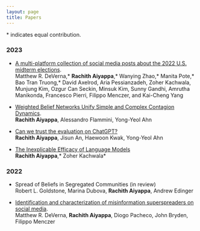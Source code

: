 ```yaml
---
layout: page
title: Papers
---
```

  \* indicates equal contribution.
### 2023

- [A multi-platform collection of social media posts about the 2022 U.S. midterm elections](https://arxiv.org/abs/2301.06287).   
    Matthew R. DeVerna,* **Rachith Aiyappa**,* Wanying Zhao,* Manita Pote,* Bao Tran Truong,* David Axelrod, Aria Pessianzadeh, Zoher Kachwala, Munjung Kim, Ozgur Can Seckin, Minsuk Kim, Sunny Gandhi, Amrutha Manikonda, Francesco Pierri, Filippo Menczer, and Kai-Cheng Yang

- [Weighted Belief Networks Unify Simple and Complex Contagion Dynamics](https://arxiv.org/abs/2301.02368).     
    **Rachith Aiyappa**, Alessandro Flammini, Yong-Yeol Ahn
    
- [Can we trust the evaluation on ChatGPT?](https://arxiv.org/abs/2303.12767)     
    **Rachith Aiyappa**, Jisun An, Haewoon Kwak, Yong-Yeol Ahn
    
- [The Inexplicable Efficacy of Language Models](https://dl.acm.org/doi/10.1145/3589654)     
    **Rachith Aiyappa**,* Zoher Kachwala* 
    
### 2022
- Spread of Beliefs in Segregated Communities (in review)  
    Robert L. Goldstone, Marina Dubova, **Rachith Aiyappa**, Andrew Edinger

- [Identification and characterization of misinformation superspreaders on social media](https://arxiv.org/abs/2207.09524).  
    Matthew R. DeVerna, **Rachith Aiyappa**, Diogo Pacheco, John Bryden, Filippo Menczer
    

    
